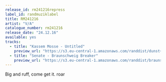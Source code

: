 ```yaml
---
release_id: rm241216repress
label_id: randmuziklabel
title: RM241216
artist: "V/A"
catalogue_number: rm241216
release_date: "24.12.16"
available: yes
tracks:
  - title: "Kassem Mosse - Untitled"
    preview_url: "https://s3.eu-central-1.amazonaws.com/randdist/dunst+cut+up+edit.mp3"
  - title: "Senate - Braunschweig Breaker"
    preview_url: "https://s3.eu-central-1.amazonaws.com/randdist/braunschweig+breaker.mp3"
---
```

Big and ruff, come get it. roar 
